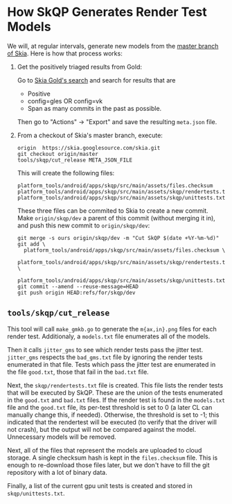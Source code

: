 How SkQP Generates Render Test Models
=====================================

We will, at regular intervals, generate new models from the [master branch of
Skia][1].  Here is how that process works:

1.  Get the positively triaged results from Gold:

    Go to [Skia Gold's search][2] and search for results that are

      * Positive
      * config=gles OR config=vk
      * Span as many commits in the past as possible.

    Then go to "Actions" → "Export" and save the resulting `meta.json` file.

2.  From a checkout of Skia's master branch, execute:

        origin	https://skia.googlesource.com/skia.git
        git checkout origin/master
        tools/skqp/cut_release META_JSON_FILE

    This will create the following files:

        platform_tools/android/apps/skqp/src/main/assets/files.checksum
        platform_tools/android/apps/skqp/src/main/assets/skqp/rendertests.txt
        platform_tools/android/apps/skqp/src/main/assets/skqp/unittests.txt

    These three files can be commited to Skia to create a new commit.  Make
    `origin/skqp/dev` a parent of this commit (without merging it in), and
    push this new commit to `origin/skqp/dev`:

        git merge -s ours origin/skqp/dev -m "Cut SkQP $(date +%Y-%m-%d)"
        git add \
          platform_tools/android/apps/skqp/src/main/assets/files.checksum \
          platform_tools/android/apps/skqp/src/main/assets/skqp/rendertests.txt \
          platform_tools/android/apps/skqp/src/main/assets/skqp/unittests.txt
        git commit --amend --reuse-message=HEAD
        git push origin HEAD:refs/for/skqp/dev

`tools/skqp/cut_release`
------------------------

This tool will call `make_gmkb.go` to generate the `m{ax,in}.png` files for
each render test.  Additionaly, a `models.txt` file enumerates all of the
models.

Then it calls `jitter_gms` to see which render tests pass the jitter test.
`jitter_gms` respects the `bad_gms.txt` file by ignoring the render tests
enumerated in that file.  Tests which pass the jitter test are enumerated in
the file `good.txt`, those that fail in the `bad.txt` file.

Next, the `skqp/rendertests.txt` file is created.  This file lists the render
tests that will be executed by SkQP.  These are the union of the tests
enumerated in the `good.txt` and `bad.txt` files.  If the render test is found
in the `models.txt` file and the `good.txt` file, its per-test threshold is set
to 0 (a later CL can manually change this, if needed).  Otherwise, the
threshold is set to -1; this indicated that the rendertest will be executed (to
verify that the driver will not crash), but the output will not be compared
against the model.  Unnecessary models will be removed.

Next, all of the files that represent the models are uploaded to cloud storage.
A single checksum hash is kept in the  `files.checksum` file.  This is enough
to re-download those files later, but we don't have to fill the git repository
with a lot of binary data.

Finally, a list of the current gpu unit tests is created and stored in
`skqp/unittests.txt`.

[1]: https://skia.googlesource.com/skia/+log/master "Skia Master Branch"
[2]: https://gold.skia.org/search                   "Skia Gold Search"
